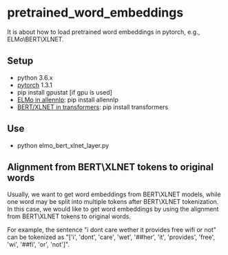 # pretrained_word_embeddings
It is about how to load pretrained word embeddings in pytorch, e.g., ELMo\BERT\XLNET.

## Setup
 * python 3.6.x
 * [pytorch](https://pytorch.org/) 1.3.1
 * pip install gpustat     [if gpu is used]
 * [ELMo in allennlp](https://github.com/allenai/allennlp): pip install allennlp
 * [BERT/XLNET in transformers](https://github.com/huggingface/transformers): pip install transformers
 
## Use
  * python elmo_bert_xlnet_layer.py

## Alignment from BERT\XLNET tokens to original words

Usually, we want to get word embeddings from BERT\XLNET models, while one word may be split into multiple tokens after BERT\XLNET tokenization. In this case, we would like to get word embeddings by using the alignment from BERT\XLNET tokens to original words.

For example, the sentence "i dont care wether it provides free wifi or not" can be tokenized as "\['i', 'dont', 'care', 'wet', '##her', 'it', 'provides', 'free', 'wi', '##fi', 'or', 'not'\]".
